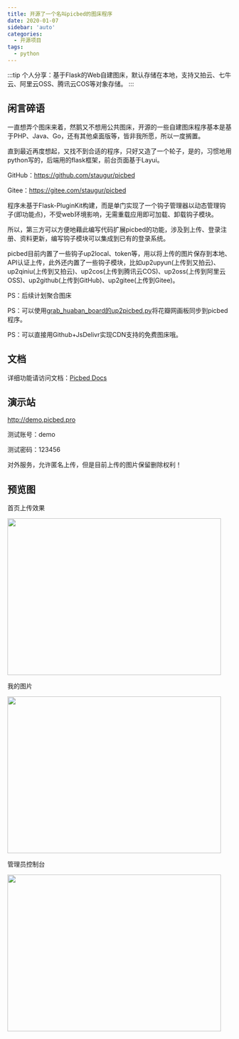 ```yaml
---
title: 开源了一个名叫picbed的图床程序
date: 2020-01-07
sidebar: 'auto'
categories:
  - 开源项目
tags:
  - python
---
```


:::tip
个人分享：基于Flask的Web自建图床，默认存储在本地，支持又拍云、七牛云、阿里云OSS、腾讯云COS等对象存储。
:::

<!-- more -->

<h2 id="h2-u95F2u8A00u788Eu8BED"><a name="闲言碎语" class="reference-link"></a><span class="header-link octicon octicon-link"></span>闲言碎语</h2><p>一直想弄个图床来着，然鹅又不想用公共图床，开源的一些自建图床程序基本是基于PHP、Java、Go，还有其他桌面版等，皆非我所愿，所以一度搁置。</p>
<p>直到最近再度想起，又找不到合适的程序，只好又造了一个轮子，是的，习惯地用python写的，后端用的flask框架，前台页面基于Layui。</p>
<p>GitHub：<a href="https://github.com/staugur/picbed">https://github.com/staugur/picbed</a></p><p>Gitee：<a href="https://gitee.com/staugur/picbed" target="_blank">https://gitee.com/staugur/picbed</a></p>
<p>程序未基于Flask-PluginKit构建，而是单门实现了一个钩子管理器以动态管理钩子(即功能点)，不受web环境影响，无需重载应用即可加载、卸载钩子模块。</p>
<p>所以，第三方可以方便地藉此编写代码扩展picbed的功能，涉及到上传、登录注册、资料更新，编写钩子模块可以集成到已有的登录系统。</p>
<p>picbed目前内置了一些钩子up2local、token等，用以将上传的图片保存到本地、API认证上传，此外还内置了一些钩子模块，比如up2upyun(上传到又拍云)、up2qiniu(上传到又拍云)、up2cos(上传到腾讯云COS)、up2oss(上传到阿里云OSS)、up2github(上传到GitHub)、up2gitee(上传到Gitee)。</p>

<p>PS：后续计划聚合图床</p><p>PS：可以使用<a href="https://github.com/staugur/grab_huaban_board#up2picbed" target="_blank">grab_huaban_board的up2picbed.py</a>将花瓣网画板同步到picbed程序。</p><p>PS：可以直接用Github+JsDelivr实现CDN支持的免费图床哦。<br></p>
<h2 id="h2-u6587u6863"><a name="文档" class="reference-link"></a><span class="header-link octicon octicon-link"></span>文档</h2><p>详细功能请访问文档：<a href="https://picbed.rtfd.vip">Picbed Docs</a></p>
<h2 id="h2-u6F14u793Au7AD9"><a name="演示站" class="reference-link"></a><span class="header-link octicon octicon-link"></span>演示站</h2><p><a href="http://demo.picbed.pro">http://demo.picbed.pro</a></p>
<p>测试账号：demo</p>
<p>测试密码：123456</p>
<p>对外服务，允许匿名上传，但是目前上传的图片保留删除权利！</p>
<h2 id="h2-u9884u89C8u56FE"><a name="预览图" class="reference-link"></a><span class="header-link octicon octicon-link"></span>预览图</h2>
<p>首页上传效果</p><p><img style="max-width: 100%; width: 479.7px; height: 351.9px;" src="https://static.saintic.com/picbed/staugur/2020/07/17/1594964763285.png" class=""></p>
<p>我的图片</p><p><img style="max-width: 100%; width: 479.7px; height: 351.9px;" src="https://static.saintic.com/picbed/staugur/2020/07/17/1594964765628.png" class=""></p>
<p>管理员控制台</p><p><img style="max-width: 100%; width: 479.7px; height: 351.9px;" src="https://static.saintic.com/picbed/staugur/2020/07/17/1594964763129.png" class=""></p>
<p><br></p>

